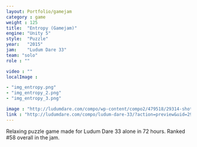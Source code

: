```yaml
---
layout: Portfolio/gamejam
category : game
weight : 125
title:  "Entropy (Gamejam)"
engine: "Unity 5"
style:  "Puzzle"
year:   "2015"
jam:    "Ludum Dare 33"
team: "solo"
role : ""

video : ""
localImage : 

- "img_entropy.png"
- "img_entropy_2.png"
- "img_entropy_3.png"

image : "http://ludumdare.com/compo/wp-content/compo2/479518/29314-shot0-1440440721.png"
link : "http://ludumdare.com/compo/ludum-dare-33/?action=preview&uid=29314"
---
```

Relaxing puzzle game made for Ludum Dare 33 alone in 72 hours.
Ranked #58 overall in the jam.